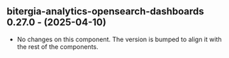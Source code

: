   ## bitergia-analytics-opensearch-dashboards 0.27.0 - (2025-04-10)
  
  * No changes on this component. The version is bumped to align it
    with the rest of the components.
